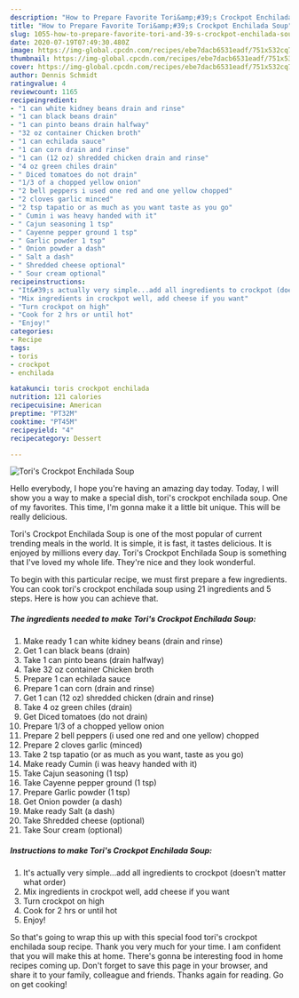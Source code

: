 ```yaml
---
description: "How to Prepare Favorite Tori&amp;#39;s Crockpot Enchilada Soup"
title: "How to Prepare Favorite Tori&amp;#39;s Crockpot Enchilada Soup"
slug: 1055-how-to-prepare-favorite-tori-and-39-s-crockpot-enchilada-soup
date: 2020-07-19T07:49:30.480Z
image: https://img-global.cpcdn.com/recipes/ebe7dacb6531eadf/751x532cq70/toris-crockpot-enchilada-soup-recipe-main-photo.jpg
thumbnail: https://img-global.cpcdn.com/recipes/ebe7dacb6531eadf/751x532cq70/toris-crockpot-enchilada-soup-recipe-main-photo.jpg
cover: https://img-global.cpcdn.com/recipes/ebe7dacb6531eadf/751x532cq70/toris-crockpot-enchilada-soup-recipe-main-photo.jpg
author: Dennis Schmidt
ratingvalue: 4
reviewcount: 1165
recipeingredient:
- "1 can white kidney beans drain and rinse"
- "1 can black beans drain"
- "1 can pinto beans drain halfway"
- "32 oz container Chicken broth"
- "1 can echilada sauce"
- "1 can corn drain and rinse"
- "1 can (12 oz) shredded chicken drain and rinse"
- "4 oz green chiles drain"
- " Diced tomatoes do not drain"
- "1/3 of a chopped yellow onion"
- "2 bell peppers i used one red and one yellow chopped"
- "2 cloves garlic minced"
- "2 tsp tapatio or as much as you want taste as you go"
- " Cumin i was heavy handed with it"
- " Cajun seasoning 1 tsp"
- " Cayenne pepper ground 1 tsp"
- " Garlic powder 1 tsp"
- " Onion powder a dash"
- " Salt a dash"
- " Shredded cheese optional"
- " Sour cream optional"
recipeinstructions:
- "It&#39;s actually very simple...add all ingredients to crockpot (doesn&#39;t matter what order)"
- "Mix ingredients in crockpot well, add cheese if you want"
- "Turn crockpot on high"
- "Cook for 2 hrs or until hot"
- "Enjoy!"
categories:
- Recipe
tags:
- toris
- crockpot
- enchilada

katakunci: toris crockpot enchilada 
nutrition: 121 calories
recipecuisine: American
preptime: "PT32M"
cooktime: "PT45M"
recipeyield: "4"
recipecategory: Dessert

---
```



![Tori&#39;s Crockpot Enchilada Soup](https://img-global.cpcdn.com/recipes/ebe7dacb6531eadf/751x532cq70/toris-crockpot-enchilada-soup-recipe-main-photo.jpg)

Hello everybody, I hope you're having an amazing day today. Today, I will show you a way to make a special dish, tori&#39;s crockpot enchilada soup. One of my favorites. This time, I'm gonna make it a little bit unique. This will be really delicious.



Tori&#39;s Crockpot Enchilada Soup is one of the most popular of current trending meals in the world. It is simple, it is fast, it tastes delicious. It is enjoyed by millions every day. Tori&#39;s Crockpot Enchilada Soup is something that I've loved my whole life. They're nice and they look wonderful.


To begin with this particular recipe, we must first prepare a few ingredients. You can cook tori&#39;s crockpot enchilada soup using 21 ingredients and 5 steps. Here is how you can achieve that.

<!--inarticleads1-->

##### The ingredients needed to make Tori&#39;s Crockpot Enchilada Soup:

1. Make ready 1 can white kidney beans (drain and rinse)
1. Get 1 can black beans (drain)
1. Take 1 can pinto beans (drain halfway)
1. Take 32 oz container Chicken broth
1. Prepare 1 can echilada sauce
1. Prepare 1 can corn (drain and rinse)
1. Get 1 can (12 oz) shredded chicken (drain and rinse)
1. Take 4 oz green chiles (drain)
1. Get  Diced tomatoes (do not drain)
1. Prepare 1/3 of a chopped yellow onion
1. Prepare 2 bell peppers (i used one red and one yellow) chopped
1. Prepare 2 cloves garlic (minced)
1. Take 2 tsp tapatio (or as much as you want, taste as you go)
1. Make ready  Cumin (i was heavy handed with it)
1. Take  Cajun seasoning (1 tsp)
1. Take  Cayenne pepper ground (1 tsp)
1. Prepare  Garlic powder (1 tsp)
1. Get  Onion powder (a dash)
1. Make ready  Salt (a dash)
1. Take  Shredded cheese (optional)
1. Take  Sour cream (optional)




<!--inarticleads2-->

##### Instructions to make Tori&#39;s Crockpot Enchilada Soup:

1. It&#39;s actually very simple...add all ingredients to crockpot (doesn&#39;t matter what order)
1. Mix ingredients in crockpot well, add cheese if you want
1. Turn crockpot on high
1. Cook for 2 hrs or until hot
1. Enjoy!




So that's going to wrap this up with this special food tori&#39;s crockpot enchilada soup recipe. Thank you very much for your time. I am confident that you will make this at home. There's gonna be interesting food in home recipes coming up. Don't forget to save this page in your browser, and share it to your family, colleague and friends. Thanks again for reading. Go on get cooking!

